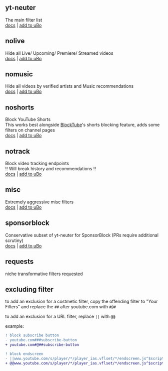 ## yt-neuter
The main filter list  
[docs](./yt-neuter.md) | [add to uBo](https://subscribe.adblockplus.org/?location=https://neuter.mchang.xyz/filter&title=YouTube%20Neuter)

## nolive
Hide all Live/ Upcoming/ Premiere/ Streamed videos  
[docs](./filters/nolive.md) | [add to uBo](https://subscribe.adblockplus.org/?location=https://neuter.mchang.xyz/filter/nolive&title=YouTube%20Neuter%20-%20nolive)

## nomusic
Hide all videos by verified artists and Music recommendations  
[docs](./filters/nomusic.md) | [add to uBo](https://subscribe.adblockplus.org/?location=https://neuter.mchang.xyz/filter/nomusic&title=YouTube%20Neuter%20-%20nomusic)

## noshorts
Block YouTube Shorts  
This works best alongside [BlockTube](https://github.com/amitbl/blocktube)'s shorts blocking feature, adds some filters on channel pages  
[docs](./filters/noshorts.md) | [add to uBo](https://subscribe.adblockplus.org/?location=https://neuter.mchang.xyz/filter/noshorts&title=YouTube%20Neuter%20-%20noshorts)

## notrack
Block video tracking endpoints  
!! Will break history and recommendations !!  
[docs](./filters/notrack.md) | [add to uBo](https://subscribe.adblockplus.org/?location=https://neuter.mchang.xyz/filter/notrack&title=YouTube%20Neuter%20-%20notrack)

## misc
Extremely aggressive misc filters  
[docs](./filters/misc.md) | [add to uBo](https://subscribe.adblockplus.org/?location=https://neuter.mchang.xyz/filter/misc&title=YouTube%20Neuter%20-%20misc)

## sponsorblock
Conservative subset of yt-neuter for SponsorBlock (PRs require additional scrutiny)  
[docs](./filters/sponsorblock.md) | [add to uBo](https://subscribe.adblockplus.org/?location=https://neuter.mchang.xyz/filter/misc&title=YouTube%20Neuter%20-%20SponsorBlock)

## requests
niche transformative filters requested

## excluding filter
to add an exclusion for a costmetic filter, copy the offending filter to "Your Filters" and replace the `##` after youtube.com with `#@#`

to add an exclusion for a URL filter, replace `||` with `@@`

example:
```diff
! block subscribe button
- youtube.com###subscribe-button
+ youtube.com#@##subscribe-button

! block endscreen
- ||www.youtube.com/s/player/*/player_ias.vflset/*/endscreen.js^$script
+ @@www.youtube.com/s/player/*/player_ias.vflset/*/endscreen.js^$script
```